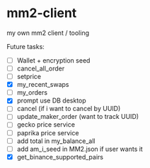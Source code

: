 # mm2-client
my own mm2 client / tooling

Future tasks:

- [ ] Wallet + encryption seed
- [ ] cancel_all_order
- [ ] setprice
- [x] my_recent_swaps
- [ ] my_orders
- [x] prompt use DB desktop
- [ ] cancel (if i want to cancel by UUID)
- [ ] update_maker_order (want to track UUID)
- [ ] gecko price service
- [ ] paprika price service
- [ ] add total in my_balance_all
- [ ] add am_i_seed in MM2.json if user wants it  
- [x] get_binance_supported_pairs